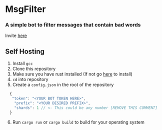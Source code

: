 # MsgFilter
### A simple bot to filter messages that contain bad words

Invite [here](https://discord.com/api/oauth2/authorize?client_id=710030128381427813&permissions=8192&scope=bot)


## Self Hosting 

1. Install `gcc`
2. Clone this repository
3. Make sure you have rust installed (If not go [here](https://rustup.rs) to install)
4. `cd` into repository
5. Create a `config.json` in the root of the repository 
```js
  {
   "token": "<YOUR BOT TOKEN HERE>",
    "prefix": "<YOUR DESIRED PREFIX>",
    "shards": 1 // <- This could be any number [REMOVE THIS COMMENT]
  }
```
6. Run `cargo run` or `cargo build` to build for your operating system